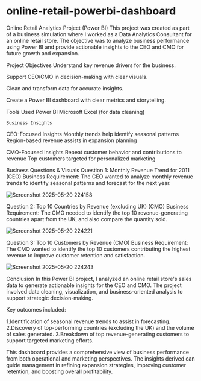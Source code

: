 # online-retail-powerbi-dashboard
Online Retail Analytics Project (Power BI)
This project was created as part of a business simulation where I worked as a Data Analytics Consultant for an online retail store. The objective was to analyze business performance using Power BI and provide actionable insights to the CEO and CMO for future growth and expansion.

  Project Objectives
Understand key revenue drivers for the business.

Support CEO/CMO in decision-making with clear visuals.

Clean and transform data for accurate insights.

Create a Power BI dashboard with clear metrics and storytelling.

 Tools Used
Power BI
Microsoft Excel (for data cleaning)

    Business Insights

CEO-Focused Insights
Monthly trends help identify seasonal patterns
Region-based revenue assists in expansion planning

CMO-Focused Insights
Repeat customer behavior and contributions to revenue
Top customers targeted for personalized marketing

Business Questions & Visuals
    Question 1: Monthly Revenue Trend for 2011 (CEO)
Business Requirement: The CEO wanted to analyze monthly revenue trends to identify seasonal patterns and forecast for the next year.

![Screenshot 2025-05-20 224158](https://github.com/user-attachments/assets/3c635e21-203d-47e0-8551-505693ea8744)

   Question 2: Top 10 Countries by Revenue (excluding UK) (CMO)
Business Requirement: The CMO needed to identify the top 10 revenue-generating countries apart from the UK, and also compare the quantity sold.

![Screenshot 2025-05-20 224221](https://github.com/user-attachments/assets/7277abd6-a9c5-46cd-ab40-3ba7b1ee4ea5)

  Question 3: Top 10 Customers by Revenue (CMO)
Business Requirement: The CMO wanted to identify the top 10 customers contributing the highest revenue to improve customer retention and satisfaction.

![Screenshot 2025-05-20 224243](https://github.com/user-attachments/assets/6d87c065-dd79-450c-9545-3b5f624e5173)


Conclusion
In this Power BI project, I analyzed an online retail store's sales data to generate actionable insights for the CEO and CMO. The project involved data cleaning, visualization, and business-oriented analysis to support strategic decision-making.

Key outcomes included:

  1.Identification of seasonal revenue trends to assist in forecasting.
  2.Discovery of top-performing countries (excluding the UK) and the volume of sales generated.
  3.Breakdown of top revenue-generating customers to support targeted marketing efforts.
  
This dashboard provides a comprehensive view of business performance from both operational and marketing perspectives. The insights derived can guide management in refining expansion strategies, improving customer retention, and boosting overall profitability.




